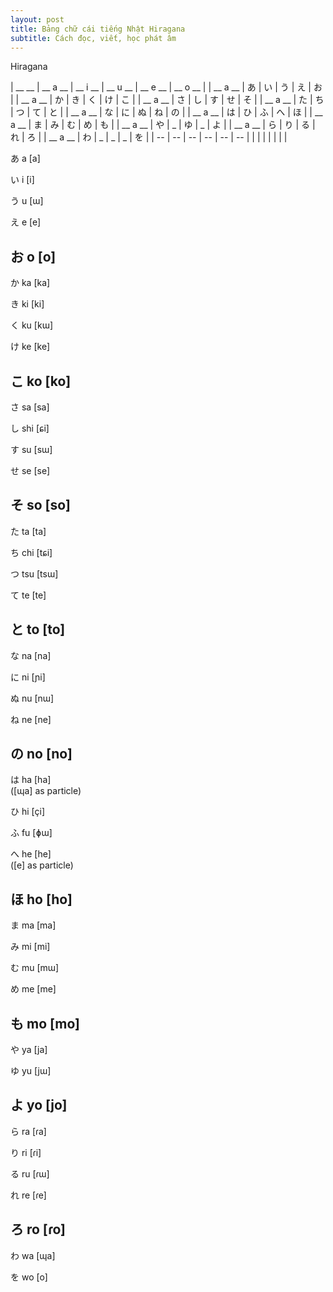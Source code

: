 ```yaml
---
layout: post
title: Bảng chữ cái tiếng Nhật Hiragana
subtitle: Cách đọc, viết, học phát âm 
---
```


Hiragana

| __   __ | __ a __ | __ i __ | __ u __ | __ e __ | __ o __ |
| __ a __ |  	あ	  |  	い	  |  	う	  |  	え	  |  	お	  |
| __ a __ |  	か |  	き |  	く |  	け |  	こ |
| __ a __ | さ | し | す | せ | そ |
| __ a __ | た | ち | つ | て | と |
| __ a __ | な | に | ぬ | ね | の |
| __ a __ | は | ひ | ふ | へ | ほ |
| __ a __ | ま | み | む | め | も |
| __ a __ | や | _ | ゆ | _ | よ |
| __ a __ | ら | り | る | れ | ろ |
| __ a __ | わ | _ | _ | _ | を |
| -- | -- | -- | -- | -- | -- |
| | | | | | |

あ a [a] 	

い i [i] 	

う u [ɯ] 	

え e [e] 	

お o [o] 	
-------
か ka [ka] 	

き ki [ki] 	

く ku [kɯ] 		

け ke [ke] 	

こ ko [ko] 	
-------
さ sa [sa] 	

し shi [ɕi] 	

す su [sɯ] 	

せ se [se] 	

そ so [so] 	
-------
た ta [ta]  	

ち chi [tɕi]	

つ tsu [tsɯ]	

て te [te] 	

と to [to] 	
-------
な na [na] 	

に ni [ɲi] 	

ぬ nu [nɯ] 	

ね ne [ne] 	

の no [no] 	
-------
は ha [ha] 	
([ɰa] as particle)

ひ hi [çi] 	

ふ fu [ɸɯ] 	

へ he [he] 	
([e] as particle)

ほ ho [ho]
-------
ま ma [ma] 	

み mi [mi] 	

む mu [mɯ] 	

め me [me] 	

も mo [mo] 	
-------
や ya [ja] 	

ゆ yu [jɯ] 	

よ yo [jo] 	
-------
ら ra [ɾa] 	

り ri [ɾi] 	

る ru [ɾɯ] 	

れ re [ɾe] 	

ろ ro [ɾo] 	
-------
わ wa [ɰa] 	


を wo [o]  
